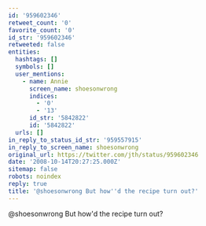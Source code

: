 ```yaml
---
id: '959602346'
retweet_count: '0'
favorite_count: '0'
id_str: '959602346'
retweeted: false
entities:
  hashtags: []
  symbols: []
  user_mentions:
    - name: Annie
      screen_name: shoesonwrong
      indices:
        - '0'
        - '13'
      id_str: '5842822'
      id: '5842822'
  urls: []
in_reply_to_status_id_str: '959557915'
in_reply_to_screen_name: shoesonwrong
original_url: https://twitter.com/jth/status/959602346
date: '2008-10-14T20:27:25.000Z'
sitemap: false
robots: noindex
reply: true
title: '@shoesonwrong But how''d the recipe turn out?'
---
```


@shoesonwrong But how'd the recipe turn out?